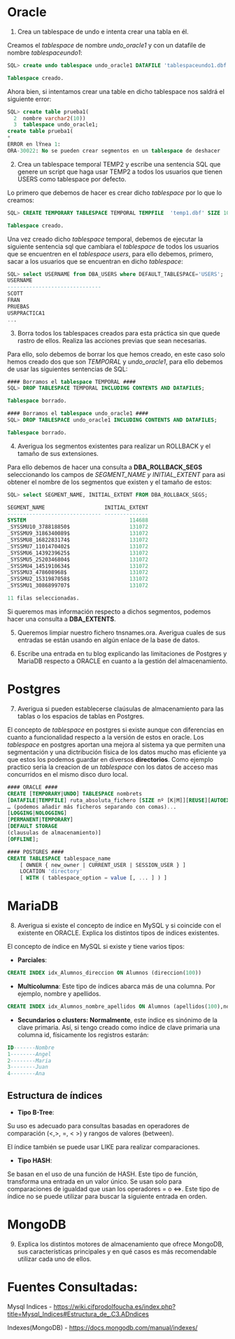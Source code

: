 # Oracle


1. Crea un tablespace de undo e intenta crear una tabla en él.

Creamos el *tablespace* de nombre *undo_oracle1* y con un datafile de nombre *tablespaceundo1*:
```sql
SQL> create undo tablespace undo_oracle1 DATAFILE 'tablespaceundo1.dbf' size 100M autoextend on;

Tablespace creado.
```

Ahora bien, si intentamos crear una table en dicho tablespace nos saldrá el siguiente error:
```sql
SQL> create table prueba1(
  2  nombre varchar2(10))
  3  tablespace undo_oracle1;
create table prueba1(
*
ERROR en lÝnea 1:
ORA-30022: No se pueden crear segmentos en un tablespace de deshacer
```

2. Crea un tablespace temporal TEMP2 y escribe una sentencia SQL que genere un script que haga usar TEMP2 a todos los usuarios que tienen USERS como tablespace por defecto.

Lo primero que debemos de hacer es crear dicho *tablespace* por lo que lo creamos:
```sql
SQL> CREATE TEMPORARY TABLESPACE TEMPORAL TEMPFILE  'temp1.dbf' SIZE 100M;

Tablespace creado.
```

Una vez creado dicho *tablespace* temporal, debemos de ejecutar la siguiente sentencia sql que cambiara el *tablespace* de todos los usuarios que se encuentren en el *tablespace users*, para ello debemos, primero, sacar a los usuarios que se encuentran en dicho *tablespace*:
```sql
SQL> select USERNAME from DBA_USERS where DEFAULT_TABLESPACE='USERS';
USERNAME
------------------------------
SCOTT
FRAN
PRUEBAS
USRPRACTICA1
...
```

3. Borra todos los tablespaces creados para esta práctica sin que quede rastro de ellos. Realiza las acciones previas que sean necesarias.

Para ello, solo debemos de borrar los que hemos creado, en este caso solo hemos creado dos que son *TEMPORAL* y *undo_oracle1*, para ello debemos de usar las siguientes sentencias de SQL:
```sql
#### Borramos el tablespace TEMPORAL ####
SQL> DROP TABLESPACE TEMPORAL INCLUDING CONTENTS AND DATAFILES;

Tablespace borrado.

#### Borramos el tablespace undo_oracle1 ####
SQL> DROP TABLESPACE undo_oracle1 INCLUDING CONTENTS AND DATAFILES;

Tablespace borrado.
```

4. Averigua los segmentos existentes para realizar un ROLLBACK y el tamaño de sus extensiones.

Para ello debemos de hacer una consulta a **DBA_ROLLBACK_SEGS** seleccionando los campos de *SEGMENT_NAME y INITIAL_EXTENT* para asi obtener el nombre de los segmentos que existen y el tamaño de estos:
```sql
SQL> select SEGMENT_NAME, INITIAL_EXTENT FROM DBA_ROLLBACK_SEGS;

SEGMENT_NAME                   INITIAL_EXTENT
------------------------------ --------------
SYSTEM                                 114688
_SYSSMU10_378818850$                   131072
_SYSSMU9_3186340089$                   131072
_SYSSMU8_1682283174$                   131072
_SYSSMU7_1101470402$                   131072
_SYSSMU6_1439239625$                   131072
_SYSSMU5_2520346804$                   131072
_SYSSMU4_1451910634$                   131072
_SYSSMU3_478608968$                    131072
_SYSSMU2_1531987058$                   131072
_SYSSMU1_3086899707$                   131072

11 filas seleccionadas.
```

Si queremos mas información respecto a dichos segmentos, podemos hacer una consulta a **DBA_EXTENTS**.


5. Queremos limpiar nuestro fichero tnsnames.ora. Averigua cuales de sus entradas se están usando en algún enlace de la base de datos.


6. Escribe una entrada en tu blog explicando las limitaciones de Postgres y MariaDB respecto a ORACLE en cuanto a la gestión del almacenamiento.


# Postgres

7. Averigua si pueden establecerse claúsulas de almacenamiento para las tablas o los espacios de tablas en Postgres.

El concepto de *tablespace* en postgres si existe aunque con diferencias en cuanto a funcionalidad respecto a la versión de estos en oracle. Los *tablespace* en postgres aportan una mejora al sistema ya que permiten una segmentación y una dictribución física de los datos mucho mas eficiente ya que estos los podemos guardar en diversos **directorios**. Como ejemplo practico seria la creacion de un *tablespace* con los datos de acceso mas concurridos en el mismo disco duro local.
```sql
#### ORACLE ####
CREATE [TEMPORARY|UNDO] TABLESPACE nombrets
[DATAFILE|TEMPFILE] ruta_absoluta_fichero [SIZE nº [K|M]][REUSE][AUTOEXTEND ON [MAXSIZE n M]]
… (podemos añadir más ficheros separando con comas)...
[LOGGING|NOLOGGING]
[PERMANENT|TEMPORARY]
[DEFAULT STORAGE
(clausulas de almacenamiento)]
[OFFLINE];

#### POSTGRES ####
CREATE TABLESPACE tablespace_name
    [ OWNER { new_owner | CURRENT_USER | SESSION_USER } ]
    LOCATION 'directory'
    [ WITH ( tablespace_option = value [, ... ] ) ]
```

# MariaDB

8. Averigua si existe el concepto de índice en MySQL y si coincide con el existente en ORACLE. Explica los distintos tipos de índices existentes.

El concepto de índice en MySQL si existe y tiene varios tipos:

* **Parciales**:
```sql
CREATE INDEX idx_Alumnos_direccion ON Alumnos (direccion(100))
```

* **Multicolumna**: Este tipo de índices abarca más de una columna. Por ejemplo, nombre y apellidos.
```sql
CREATE INDEX idx_Alumnos_nombre_apellidos ON Alumnos (apellidos(100),nombre)
```

* **Secundarios o clusters: Normalmente**, este índice es sinónimo de la clave primaria. Así, si tengo creado como índice de clave primaria una columna id, físicamente los registros estarán:
```sql
ID-------Nombre
1--------Angel
2--------Maria
3--------Juan
4--------Ana
```

## Estructura de índices

* **Tipo B-Tree**:

Su uso es adecuado para consultas basadas en operadores de comparación (<,>, =, < >) y rangos de valores (between).

El índice también se puede usar LIKE para realizar comparaciones.

* **Tipo HASH**:

Se basan en el uso de una función de HASH. Este tipo de función, transforma una entrada en un valor único. Se usan solo para comparaciones de igualdad que usan los operadores = o <=>. Este tipo de índice no se puede utilizar para buscar la siguiente entrada en orden.

# MongoDB

9. Explica los distintos motores de almacenamiento que ofrece MongoDB, sus características principales y en qué casos es más recomendable utilizar cada uno de ellos.


# Fuentes Consultadas:

Mysql Indices - https://wiki.cifprodolfoucha.es/index.php?title=Mysql_Indices#Estructura_de_.C3.ADndices

Indexes(MongoDB) - https://docs.mongodb.com/manual/indexes/